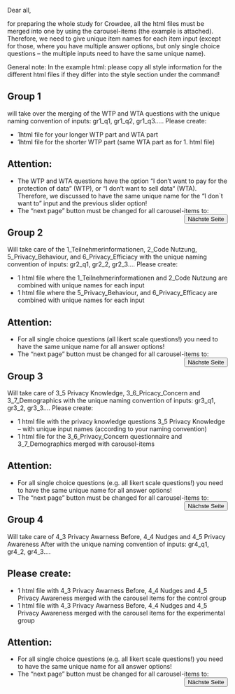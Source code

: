 
Dear all,

for preparing the whole study for Crowdee, all the html files must be merged into one by using the carousel-items (the example is attached). Therefore, we need to give unique item names for each item input (except for those, where you have multiple answer options, but only single choice questions – the multiple inputs need to have the same unique name).

General note: In the example html: please copy all style information for the different html files if they differ into the style section under the <head> command! 

## Group 1 

will take over the merging of the WTP and WTA questions with the unique naming convention of inputs: gr1_q1, gr1_q2, gr1_q3…..
Please create: 
-	1html file for your longer WTP part and WTA part
-	1html file for the shorter WTP part (same WTA part as for 1. html file) 

## Attention: 
-	The WTP and WTA questions have the option “I don’t want to pay for the protection of data” (WTP), or “I don’t want to sell data“ (WTA). Therefore, we discussed to have the same unique name for the “I don`t want to” input and the previous slider option! 
-	The “next page” button must be changed for all carousel-items to:	<input type="button" value="Nächste Seite" style="float: right;" data-bs-target="#carouselControls" data-bs-slide="next" /> 


## Group 2

Will take care of the 1_Teilnehmerinformationen, 2_Code Nutzung, 5_Privacy_Behaviour, and 6_Privacy_Efficiacy with the unique naming convention of inputs: gr2_q1, gr2_2, gr2_3….
Please create:
-	1 html file where the 1_Teilnehmerinformationen and 2_Code Nutzung are combined with unique names for each input 
-	1 html file where the 5_Privacy_Behaviour, and 6_Privacy_Efficacy are combined with unique names for each input 
## Attention: 
-	For all single choice questions (all likert scale questions!) you need to have the same unique name for all answer options! 
-	The “next page” button must be changed for all carousel-items to: <input type="button" value="Nächste Seite" style="float: right;" data-bs-target="#carouselControls" data-bs-slide="next" /> 

## Group 3

Will take care of 3_5 Privacy Knowledge, 3_6_Pricacy_Concern and 3_7_Demographics with the unique naming convention of inputs: gr3_q1, gr3_2, gr3_3….
Please create:
-	1 html file with the privacy knowledge questions 3_5 Privacy Knowledge – with unique input names (according to your naming convention) 
-	1 html file for the 3_6_Privacy_Concern questionnaire and 3_7_Demographics merged with carousel-items 
## Attention: 
-	For all single choice questions (e.g. all likert scale questions!) you need to have the same unique name for all answer options! 
-	The “next page” button must be changed for all carousel-items to: <input type="button" value="Nächste Seite" style="float: right;" data-bs-target="#carouselControls" data-bs-slide="next" /> 

  ## Group 4

Will take care of 4_3 Privacy Awarness Before, 4_4 Nudges and 4_5 Privacy Awareness After with the unique naming convention of inputs: gr4_q1, gr4_2, gr4_3….

## Please create:
-	1 html file with 4_3 Privacy Awarness Before, 4_4 Nudges and 4_5 Privacy Awareness merged with the carousel items for the control group
-	1 html file with 4_3 Privacy Awarness Before, 4_4 Nudges and 4_5 Privacy Awareness merged with the carousel items for the experimental group
## Attention: 
-	For all single choice questions (e.g. all likert scale questions!) you need to have the same unique name for all answer options! 
-	The “next page” button must be changed for all carousel-items to: <input type="button" value="Nächste Seite" style="float: right;" data-bs-target="#carouselControls" data-bs-slide="next" /> 
